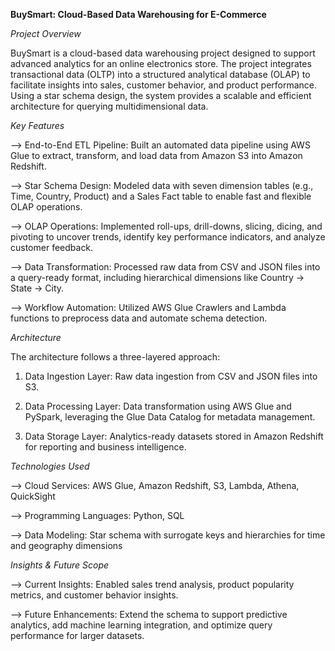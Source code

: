 **BuySmart: Cloud-Based Data Warehousing for E-Commerce**

*Project Overview*

BuySmart is a cloud-based data warehousing project designed to support advanced analytics for an online electronics store. The project integrates transactional data (OLTP) into a structured analytical database (OLAP) to facilitate insights into sales, customer behavior, and product performance. Using a star schema design, the system provides a scalable and efficient architecture for querying multidimensional data.

*Key Features*

--> End-to-End ETL Pipeline: Built an automated data pipeline using AWS Glue to extract, transform, and load data from Amazon S3 into Amazon Redshift.

--> Star Schema Design: Modeled data with seven dimension tables (e.g., Time, Country, Product) and a Sales Fact table to enable fast and flexible OLAP operations.

--> OLAP Operations: Implemented roll-ups, drill-downs, slicing, dicing, and pivoting to uncover trends, identify key performance indicators, and analyze customer feedback.

--> Data Transformation: Processed raw data from CSV and JSON files into a query-ready format, including hierarchical dimensions like Country → State → City.

--> Workflow Automation: Utilized AWS Glue Crawlers and Lambda functions to preprocess data and automate schema detection.

*Architecture*

The architecture follows a three-layered approach:

1) Data Ingestion Layer: Raw data ingestion from CSV and JSON files into S3.

2) Data Processing Layer: Data transformation using AWS Glue and PySpark, leveraging the Glue Data Catalog for metadata management.

3) Data Storage Layer: Analytics-ready datasets stored in Amazon Redshift for reporting and business intelligence.

*Technologies Used*

--> Cloud Services: AWS Glue, Amazon Redshift, S3, Lambda, Athena, QuickSight

--> Programming Languages: Python, SQL

--> Data Modeling: Star schema with surrogate keys and hierarchies for time and geography dimensions

*Insights & Future Scope*

--> Current Insights: Enabled sales trend analysis, product popularity metrics, and customer behavior insights.

--> Future Enhancements: Extend the schema to support predictive analytics, add machine learning integration, and optimize query performance for larger datasets.
